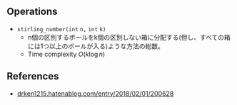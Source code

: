 ## Operations

- $\mathtt{stirling\_number(int\ n,\ int\ k)}$
	- n個の区別するボールをk個の区別しない箱に分配する(但し、すべての箱には1つ以上のボールが入る)ような方法の総数。
	- Time complexity $O(k\log n)$

## References

- [drken1215.hatenablog.com/entry/2018/02/01/200628](drken1215.hatenablog.com/entry/2018/02/01/200628)
